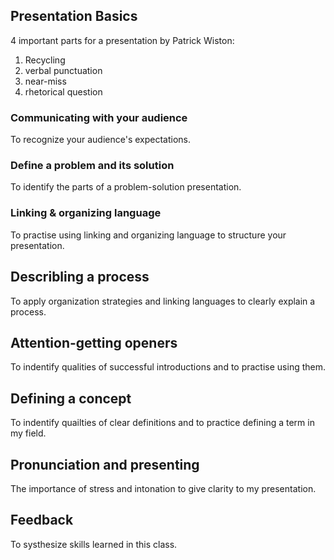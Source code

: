 ## Presentation Basics
4 important parts for a presentation by Patrick Wiston:
1. Recycling
2. verbal punctuation
3. near-miss
4. rhetorical question

### Communicating with your audience
To recognize your audience's expectations.

### Define a problem and its solution
To identify the parts of a problem-solution presentation.

### Linking & organizing language
To practise using linking and organizing language to structure your presentation.

## Describling a process
To apply organization strategies and linking languages to clearly explain a process.

## Attention-getting openers
To indentify qualities of successful introductions and to practise using them.

## Defining a concept
To indentify quailties of clear definitions and to practice defining a term in my field.

## Pronunciation and presenting
The importance of stress and intonation to give clarity to my presentation.

## Feedback
To systhesize skills learned in this class.
